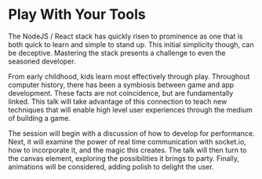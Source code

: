 # Play With Your Tools
The NodeJS / React stack has quickly risen to prominence as one that is both quick to learn and simple to stand up. This initial simplicity though, can be deceptive. Mastering the stack presents a challenge to even the seasoned developer.

From early childhood, kids learn most effectively through play. Throughout computer history, there has been a symbiosis between game and app development. These facts are not coincidence, but are fundamentally linked. This talk will take advantage of this connection to teach new techniques that will enable high level user experiences through the medium of building a game.

The session will begin with a discussion of how to develop for performance. Next, it will examine the power of real time communication with socket.io, how to incorporate it, and the magic this creates. The talk will then turn to the canvas element, exploring the possibilities it brings to party. Finally, animations will be considered, adding polish to delight the user.

